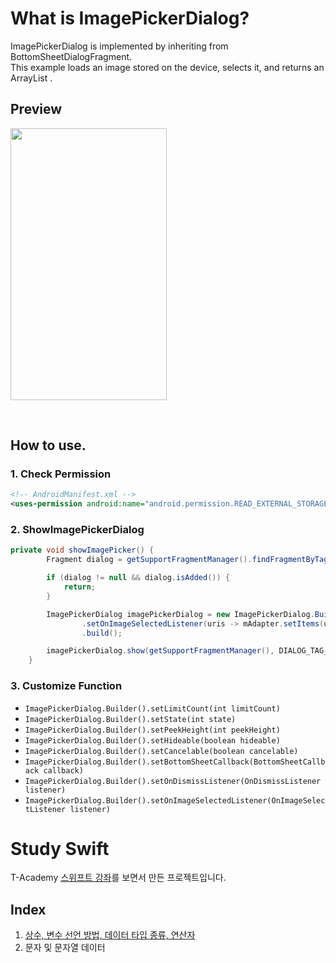 What is ImagePickerDialog?
==========================

ImagePickerDialog is implemented by inheriting from BottomSheetDialogFragment.<br/>This example loads an image stored on the device, selects it, and returns an ArrayList <Uri>.

Preview
-------

<p><img src="http://drive.google.com/uc?export=view&id=1-xhzSN-Qqed-x47qAPzupaW96THurLgH" width="250" height="435"><p/>

<br/>

How to use.
-----------

### 1. Check Permission

```xml
<!-- AndroidManifest.xml -->
<uses-permission android:name="android.permission.READ_EXTERNAL_STORAGE" />
```

### 2. ShowImagePickerDialog

```java
private void showImagePicker() {
        Fragment dialog = getSupportFragmentManager().findFragmentByTag(DIALOG_TAG_IMAGE_PICKER);

        if (dialog != null && dialog.isAdded()) {
            return;
        }

        ImagePickerDialog imagePickerDialog = new ImagePickerDialog.Builder()
                .setOnImageSelectedListener(uris -> mAdapter.setItems(uris))
                .build();

        imagePickerDialog.show(getSupportFragmentManager(), DIALOG_TAG_IMAGE_PICKER);
    }
```

### 3. Customize Function

-	`ImagePickerDialog.Builder().setLimitCount(int limitCount)`
-	`ImagePickerDialog.Builder().setState(int state)`
-	`ImagePickerDialog.Builder().setPeekHeight(int peekHeight)`
-	`ImagePickerDialog.Builder().setHideable(boolean hideable)`
-	`ImagePickerDialog.Builder().setCancelable(boolean cancelable)`
-	`ImagePickerDialog.Builder().setBottomSheetCallback(BottomSheetCallback callback)`
-	`ImagePickerDialog.Builder().setOnDismissListener(OnDismissListener listener)`
-	`ImagePickerDialog.Builder().setOnImageSelectedListener(OnImageSelectListener listener)`

Study Swift
===========
T-Academy [스위프트 강좌](https://tacademy.sktechx.com/live/player/onlineLectureDetail.action?seq=101)를 보면서 만든 프로젝트입니다.

Index
-----

1.	[상수, 변수 선언 방법, 데이터 타입 종류, 연산자](./app/build.gradle/)
2.	문자 및 문자열 데이터
